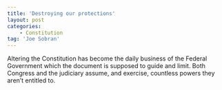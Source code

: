 ```yaml
---
title: 'Destroying our protections'
layout: post
categories:
    - Constitution
tag: 'Joe Sobran'
---
```


Altering the Constitution has become the daily business of the Federal Government which the document is supposed to guide and limit. Both Congress and the judiciary assume, and exercise, countless powers they aren’t entitled to.